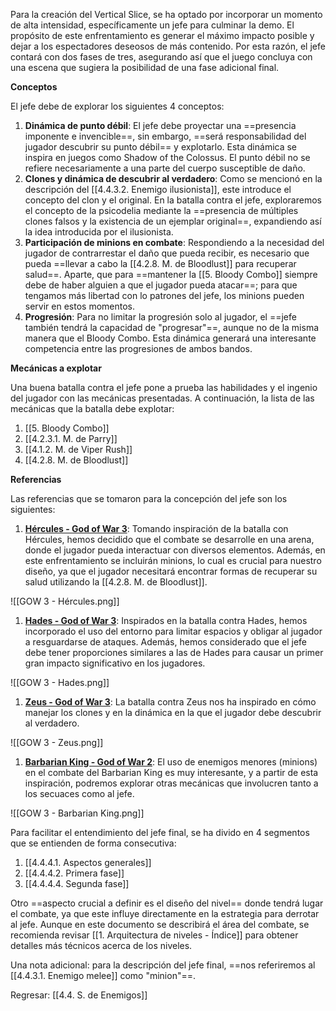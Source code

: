 
Para la creación del Vertical Slice, se ha optado por incorporar un momento de alta intensidad, específicamente un jefe para culminar la demo. El propósito de este enfrentamiento es generar el máximo impacto posible y dejar a los espectadores deseosos de más contenido. Por esta razón, el jefe contará con dos fases de tres, asegurando así que el juego concluya con una escena que sugiera la posibilidad de una fase adicional final.

**Conceptos** 

El jefe debe de explorar los siguientes 4 conceptos:

1. **Dinámica de punto débil**: El jefe debe proyectar una ==presencia imponente e invencible==, sin embargo, ==será responsabilidad del jugador descubrir su punto débil== y explotarlo. Esta dinámica se inspira en juegos como Shadow of the Colossus. El punto débil no se refiere necesariamente a una parte del cuerpo susceptible de daño.
2. **Clones y dinámica de descubrir al verdadero**: Como se mencionó en la descripción del [[4.4.3.2. Enemigo ilusionista]], este introduce el concepto del clon y el original. En la batalla contra el jefe, exploraremos el concepto de la psicodelia mediante la ==presencia de múltiples clones falsos y la existencia de un ejemplar original==, expandiendo así la idea introducida por el ilusionista.
3. **Participación de minions en combate**: Respondiendo a la necesidad del jugador de contrarrestar el daño que pueda recibir, es necesario que pueda ==llevar a cabo la [[4.2.8. M. de Bloodlust]] para recuperar salud==. Aparte, que para ==mantener la [[5. Bloody Combo]] siempre debe de haber alguien a que el jugador pueda atacar==; para que tengamos más libertad con lo patrones del jefe, los minions pueden servir en estos momentos.
4. **Progresión**: Para no limitar la progresión solo al jugador, el ==jefe también tendrá la capacidad de "progresar"==, aunque no de la misma manera que el Bloody Combo. Esta dinámica generará una interesante competencia entre las progresiones de ambos bandos.

**Mecánicas a explotar**

Una buena batalla contra el jefe pone a prueba las habilidades y el ingenio del jugador con las mecánicas presentadas. A continuación, la lista de las mecánicas que la batalla debe explotar:

1. [[5. Bloody Combo]]
2. [[4.2.3.1. M. de Parry]]
3. [[4.1.2. M. de Viper Rush]]
4. [[4.2.8. M. de Bloodlust]]

**Referencias**

Las referencias que se tomaron para la concepción del jefe son los siguientes:

1. **[Hércules - God of War 3](https://youtu.be/h0ME1F8xt5E?si=saPLGved3Z95-GJ_&t=2820)**: Tomando inspiración de la batalla con Hércules, hemos decidido que el combate se desarrolle en una arena, donde el jugador pueda interactuar con diversos elementos. Además, en este enfrentamiento se incluirán minions, lo cual es crucial para nuestro diseño, ya que el jugador necesitará encontrar formas de recuperar su salud utilizando la [[4.2.8. M. de Bloodlust]].

![[GOW 3 - Hércules.png]]

1. **[Hades - God of War 3](https://youtu.be/h0ME1F8xt5E?si=KaC5oWg39sWBj3lw&t=1110)**: Inspirados en la batalla contra Hades, hemos incorporado el uso del entorno para limitar espacios y obligar al jugador a resguardarse de ataques. Además, hemos considerado que el jefe debe tener proporciones similares a las de Hades para causar un primer gran impacto significativo en los jugadores.

![[GOW 3 - Hades.png]]

1. **[Zeus - God of War 3](https://youtu.be/h0ME1F8xt5E?si=P7AtrROyRGI3cvrq&t=5218)**: La batalla contra Zeus nos ha inspirado en cómo manejar los clones y en la dinámica en la que el jugador debe descubrir al verdadero.

![[GOW 3 - Zeus.png]]

1. **[Barbarian King - God of War 2](https://youtu.be/4vkG25xacPI?si=4MsaAjc6dlcSReC5&t=1560)**: El uso de enemigos menores (minions) en el combate del Barbarian King es muy interesante, y a partir de esta inspiración, podremos explorar otras mecánicas que involucren tanto a los secuaces como al jefe.

![[GOW 3 - Barbarian King.png]]

Para facilitar el entendimiento del jefe final, se ha divido en 4 segmentos que se entienden de forma consecutiva:

1. [[4.4.4.1. Aspectos generales]]
2. [[4.4.4.2. Primera fase]]
3. [[4.4.4.4. Segunda fase]]

Otro ==aspecto crucial a definir es el diseño del nivel== donde tendrá lugar el combate, ya que este influye directamente en la estrategia para derrotar al jefe. Aunque en este documento se describirá el área del combate, se recomienda revisar [[1. Arquitectura de niveles - Índice]] para obtener detalles más técnicos acerca de los niveles.

Una nota adicional: para la descripción del jefe final, ==nos referiremos al [[4.4.3.1. Enemigo melee]] como "minion"==.


Regresar: [[4.4. S. de Enemigos]]